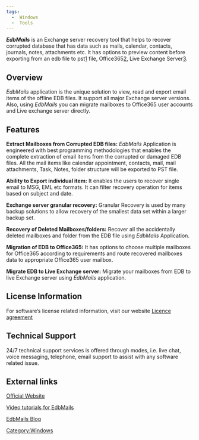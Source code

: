 ```yaml
---
tags:
  -  Windows
  -  Tools
---
```

***EdbMails*** is an Exchange server recovery tool that helps to recover
corrupted database that has data such as mails, calendar, contacts,
journals, notes, attachments etc. It has options to preview content
before exporting from an edb file to
pst[1](http://en.wikipedia.org/wiki/Personal_Storage_Table) file,
Office365[2](http://en.wikipedia.org/wiki/Office_365), Live Exchange
Server[3](http://en.wikipedia.org/wiki/Microsoft_Exchange_Server).

## **Overview**

*EdbMails* application is the unique solution to view, read and export
email items of the offline EDB files. It support all major Exchange
server versions. Also, using *EdbMails* you can migrate mailboxes to
Office365 user accounts and Live exchange server directly.

## **Features**

**Extract Mailboxes from Corrupted EDB files:** *EdbMails* Application
is engineered with best programming methodologies that enables the
complete extraction of email items from the corrupted or damaged EDB
files. All the mail items like calendar appointment, contacts, mail,
mail attachments, Task, Notes, folder structure will be exported to PST
file.

**Ability to Export individual item:** It enables the users to recover
single email to MSG, EML etc formats. It can filter recovery operation
for items based on subject and date.

**Exchange server granular recovery:** Granular Recovery is used by many
backup solutions to allow recovery of the smallest data set within a
larger backup set.

**Recovery of Deleted Mailboxes/folders:** Recover all the accidentally
deleted mailboxes and folder from the EDB file using *EdbMails*
Application.

**Migration of EDB to Office365:** It has options to choose multiple
mailboxes for Office365 according to requirements and route recovered
mailboxes data to appropriate Office365 user mailbox.

**Migrate EDB to Live Exchange server:** Migrate your mailboxes from EDB
to live Exchange server using *EdbMails* application.

## **License Information**

For software’s license related information, visit our website [Licence
agreement](http://www.edbmails.com/pages/terms-of-use.html)

## **Technical Support**

24/7 technical support services is offered through modes, i.e. live
chat, voice messaging, telephone, email support to assist with any
software related issue.

## **External links**

[Official Website](http://edbmails.com/)

[Video tutorials for
EdbMails](https://www.edbmails.com/pages/video.html)

[EdbMails Blog](http://blog.edbmails.com)

[Category:Windows](category:windows.md)
